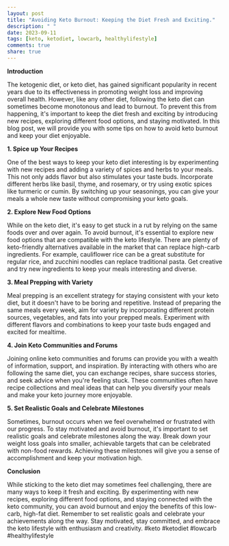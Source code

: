 ```yaml
---
layout: post
title: "Avoiding Keto Burnout: Keeping the Diet Fresh and Exciting."
description: " "
date: 2023-09-11
tags: [keto, ketodiet, lowcarb, healthylifestyle]
comments: true
share: true
---
```


**Introduction**

The ketogenic diet, or keto diet, has gained significant popularity in recent years due to its effectiveness in promoting weight loss and improving overall health. However, like any other diet, following the keto diet can sometimes become monotonous and lead to burnout. To prevent this from happening, it's important to keep the diet fresh and exciting by introducing new recipes, exploring different food options, and staying motivated. In this blog post, we will provide you with some tips on how to avoid keto burnout and keep your diet enjoyable.

**1. Spice up Your Recipes**

One of the best ways to keep your keto diet interesting is by experimenting with new recipes and adding a variety of spices and herbs to your meals. This not only adds flavor but also stimulates your taste buds. Incorporate different herbs like basil, thyme, and rosemary, or try using exotic spices like turmeric or cumin. By switching up your seasonings, you can give your meals a whole new taste without compromising your keto goals.

**2. Explore New Food Options**

While on the keto diet, it's easy to get stuck in a rut by relying on the same foods over and over again. To avoid burnout, it's essential to explore new food options that are compatible with the keto lifestyle. There are plenty of keto-friendly alternatives available in the market that can replace high-carb ingredients. For example, cauliflower rice can be a great substitute for regular rice, and zucchini noodles can replace traditional pasta. Get creative and try new ingredients to keep your meals interesting and diverse.

**3. Meal Prepping with Variety**

Meal prepping is an excellent strategy for staying consistent with your keto diet, but it doesn't have to be boring and repetitive. Instead of preparing the same meals every week, aim for variety by incorporating different protein sources, vegetables, and fats into your prepped meals. Experiment with different flavors and combinations to keep your taste buds engaged and excited for mealtime.

**4. Join Keto Communities and Forums**

Joining online keto communities and forums can provide you with a wealth of information, support, and inspiration.  By interacting with others who are following the same diet, you can exchange recipes, share success stories, and seek advice when you're feeling stuck. These communities often have recipe collections and meal ideas that can help you diversify your meals and make your keto journey more enjoyable.

**5. Set Realistic Goals and Celebrate Milestones**

Sometimes, burnout occurs when we feel overwhelmed or frustrated with our progress. To stay motivated and avoid burnout, it's important to set realistic goals and celebrate milestones along the way. Break down your weight loss goals into smaller, achievable targets that can be celebrated with non-food rewards. Achieving these milestones will give you a sense of accomplishment and keep your motivation high.

**Conclusion**

While sticking to the keto diet may sometimes feel challenging, there are many ways to keep it fresh and exciting. By experimenting with new recipes, exploring different food options, and staying connected with the keto community, you can avoid burnout and enjoy the benefits of this low-carb, high-fat diet. Remember to set realistic goals and celebrate your achievements along the way. Stay motivated, stay committed, and embrace the keto lifestyle with enthusiasm and creativity. #keto #ketodiet #lowcarb #healthylifestyle